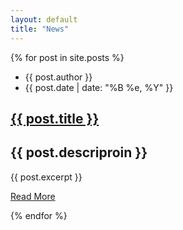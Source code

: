 ```yaml
---
layout: default
title: "News"
---
```


<div class="posts">
  {% for post in site.posts %}
    <article class="post">
    <div class="blog-card">
    <div class="meta">
      <div class="photo" style="background-image: url( {{ post.images }} )"></div>
      <ul class="details">
        <li class="author">{{ post.author }}</li>
        <li class="date">{{ post.date | date: "%B %e, %Y" }}</li>
      </ul>
    </div>
    <div class="description">
      <h1><a href="{{ site.baseurl }}{{ post.url }}">{{ post.title }}</a></h1>
      <h2>{{ post.descriproin }}</h2>
      <p> {{ post.excerpt }} </p>
      <p class="read-more">
         <a href="{{ site.baseurl }}{{ post.url }}">Read More</a>
      </p>
    </div>
    </div>
    </article>
  {% endfor %}